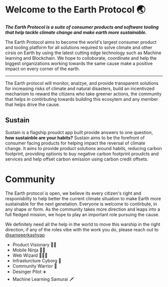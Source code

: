 # Welcome to the Earth Protocol  🌏



***The Earth Protocol is a suite of consumer products and software tooling that help tackle climate change and make earth more sustainable.***



The Earth Protocol aims to become the world's largest consumer product and tooling platform for all solutions required to solve climate and other cirsis on Earth by using the latest cutting edge technology such as Machine learning and Blockchain. 
We hope to colloborate, coordinate and help the biggest organizations working towards the same cause make a positive impact on every corner of the earth.


****
The Earth protocol will monitor, analzye, and provide transparent solutions for increasing risks of climate and natural disasters, build an incentivzed mechanism to reward the citizens who take greener actions, the community that helps in contirbuting towards building this ecosytem and any member that helps drive the cause.



## **Sustain**

Sustain is a flagship proudct app built provide answers to one question, **how sustainble are your habits?** Sustain aims to be the forefront of consumer facing products for helping impact the reversal of climate change.
It aims to provide product solutions around habits, reducing carbon footprint, providing optionis to buy negative carbon footprint proudcts and services and help offset carbon emission using carbon credit offsets.


# Community 

The Earth protocol is open, we believe its every citizen's right and responisbilty to help better the current climate situation to make Earth more sustainable for the next genetation. Everyone is welcome to contirbute, in any shape or form.
As the community takes more direction and leaps into a full fledged mission, we hope to play an important role pursuing the cause.

We definitely need all the help in the world to move this warship in the right direction, if any of the roles vibe with the work you do, please reach out to [@sameeerkashyap](https://twitter.com/Sameeerkashyap)

- Product Visionary 🧞‍♂️
- Mobile Ninja 🥷🏻
- Web Wizard 🧙🏻‍♂️
- Infrasturcture Cyborg 🦾
- Community Warrior 🤺
- Desinger Pilot ✈️ 
- Machine Learning Samurai 🗡
